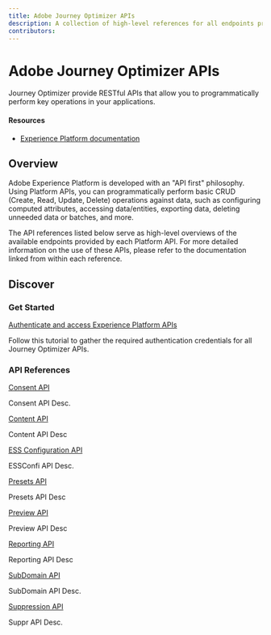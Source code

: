 ```yaml
---
title: Adobe Journey Optimizer APIs
description: A collection of high-level references for all endpoints provided by Adobe Journey Optimizer APIs.
contributors:
---
```


<Hero slots="heading, text"/> 

# Adobe Journey Optimizer APIs

Journey Optimizer provide RESTful APIs that allow you to programmatically perform key operations in your applications.

<Resources slots="heading, links"/>

#### Resources

* [Experience Platform documentation](https://experienceleague.adobe.com/docs/experience-platform.html)

## Overview

Adobe Experience Platform is developed with an "API first" philosophy. Using Platform APIs, you can programmatically perform basic CRUD (Create, Read, Update, Delete) operations against data, such as configuring computed attributes, accessing data/entities, exporting data, deleting unneeded data or batches, and more. 

The API references listed below serve as high-level overviews of the available endpoints provided by each Platform API. For more detailed information on the use of these APIs, please refer to the documentation linked from within each reference.

## Discover 

<DiscoverBlock slots="heading, link, text"/>

### Get Started

[Authenticate and access Experience Platform APIs](https://experienceleague.adobe.com/docs/experience-platform/landing/platform-apis/api-authentication.html)
    
Follow this tutorial to gather the required authentication credentials for all Journey Optimizer APIs.

<DiscoverBlock slots="heading, link, text"/>

### API References

[Consent API](references/consent.md) 

Consent API Desc.

<DiscoverBlock slots="link, text"/>

[Content API](references/content.md) 

Content API Desc

<DiscoverBlock slots="link, text"/>

[ESS Configuration API](references/essconfig.md) 

ESSConfi API Desc.

<DiscoverBlock slots="link, text"/>

[Presets API](references/presets.md) 

Presets API Desc

<DiscoverBlock slots="link, text"/>

[Preview API](references/preview.md) 

Preview API Desc

<DiscoverBlock slots="link, text"/>

[Reporting API](references/reporting.md) 

Reporting API Desc

<DiscoverBlock slots="link, text"/>

[SubDomain API](references/subdomain.md) 

SubDomain API Desc.

<DiscoverBlock slots="link, text"/>

[Suppression API](references/suppression.md) 

Suppr API Desc.
